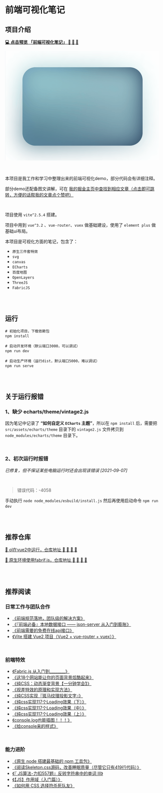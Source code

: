 # 前端可视化笔记

## 项目介绍
 **[:computer: 点击预览 「前端可视化笔记」 :rocket:  :rocket:  :rocket: ](http://k21vin.gitee.io/front-end-data-visualization)**

![](./preview.gif)

<br>

本项目是我工作和学习中整理出来的前端可视化demo，部分代码会有详细注释。

部分demo还配备图文讲解，可在 [我的掘金主页中查找到相应文章（点击即可跳转，方便的话帮我的文章点个赞吧）](https://juejin.cn/user/2673620576140030/posts)

<br>

项目使用 `vite^2.5.4` 搭建。

项目中用到 `vue^3.2` 、`vue-router`、`vuex` 做基础建设，使用了 `element plus` 做基础ui布局。

本项目是可视化方面的笔记，包含了：
- `原生三件套特效`
- `svg`
- `canvas`
- `ECharts`
- `百度地图`
- `OpenLayers`
- `ThreeJS`
- `FabricJS`

<br><br>

## 运行
```
# 初始化项目，下载依赖包
npm install

# 启动开发环境（默认端口3000，可以调试）
npm run dev

# 启动生产环境（运行dist，默认端口5000，难以调试）
npm run serve
```

<br><br>

## 关于运行报错


### 1、缺少 echarts/theme/vintage2.js

因为笔记中记录了 **“如何自定义 `ECharts` 主题”**，所以在 `npm install` 后，需要把 `src/assets/echarts/theme` 目录下的 `vintage2.js` 文件拷贝到 `node_modules/echarts/theme` 目录下。

<br>

### 2、初次运行时报错
*已修复，但不保证某些电脑运行时还会出现该错误 [2021-09-07]*

<br>

> 错误代码：-4058

手动执行 `node node_modules/esbuild/install.js`
然后再使用启动命令 `npm run dev`

<br><br>

## 推荐仓库
[:rocket: ol在vue2中运行，仓库地址  :rocket:  :rocket:  :rocket:  :rocket: ](https://gitee.com/k21vin/vue-openlayers)

[:rocket: 原生环境使用fabrif.js，仓库地址  :rocket:  :rocket:  :rocket:  :rocket: ](https://gitee.com/k21vin/fabricjs-demo)

<br><br>

## 推荐阅读

### 日常工作与团队合作

- [《前端规范落地，团队级的解决方案》](https://juejin.cn/post/7046171572129759262)
- [《『前端必备』本地数据接口 —— json-server 从入门到膨胀》](https://juejin.cn/post/7043424909472563208)
- [《前端需要的免费在线api接口》](https://juejin.cn/post/7041461420818432030)
- [《Vite 搭建 Vue2 项目（Vue2 + vue-router + vuex）》](https://juejin.cn/post/6988808776291713060)

<br>

### 前端特效

- [《Fabric.js 从入门到________》](https://juejin.cn/post/7026941253845516324)
- [《这18个网站能让你的页面背景炫酷起来》](https://juejin.cn/post/7044397764368662559)
- [《纯CSS：动态渐变背景【一分钟学会】》](https://juejin.cn/post/7040376300296470535)
- [《视差特效的原理和实现方法》](https://juejin.cn/post/7040283893106212895)
- [《纯CSS实现『斑马纹理投影文字』》](https://juejin.cn/post/7009637424611491848)
- [《纯css实现117个Loading效果（下）》](https://juejin.cn/post/7037660617779445796)
- [《纯css实现117个Loading效果（中）》](https://juejin.cn/post/7037636080539009038)
- [《纯css实现117个Loading效果（上）》](https://juejin.cn/post/7037036742985121800)
- [《console.log也能插图！！！》](https://juejin.cn/post/6913554505841770509)
- [《给console来的样式》](https://juejin.cn/post/6911337056678379534)

<br>

### 能力进阶

- [《原生 node 搭建最基础的 npm 工具包》](https://juejin.cn/post/6991300926099357709)
- [《阅读Skeleton.css源码，改善睡眠质量（尽管它只有419行代码）》](https://juejin.cn/post/7032103972085334024)
- [《『 JS算法-力扣557题』反转字符串中的单词 III》](https://juejin.cn/post/7011336873788309541)
- [《【JS】作用域（入门篇）》](https://juejin.cn/post/6957852122268794887)
- [《如何用 CSS 选择符杀死队友》](https://juejin.cn/post/6915047570226020359)